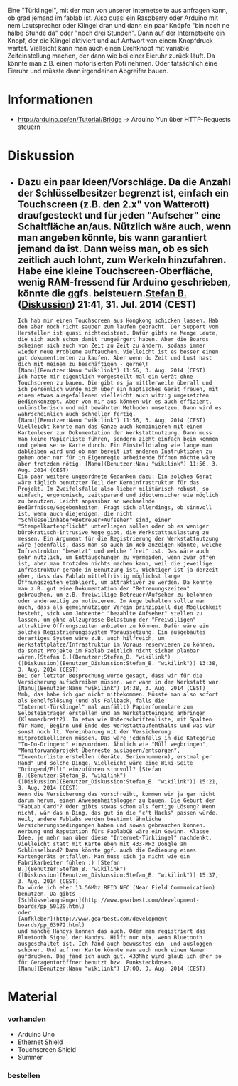 Eine "Türklingel", mit der man von unserer Internetseite aus anfragen
kann, ob grad jemand im fablab ist. Also quasi ein Raspberry oder
Arduino mit nem Lautsprecher oder Klingel dran und dann ein paar Knöpfe
"bin noch ne halbe Stunde da" oder "noch drei Stunden". Dann auf der
Internetseite ein Knopf, der die Klingel aktiviert und auf Antwort von
einem Knopfdruck wartet. Vielleicht kann man auch einen Drehknopf mit
variable Zeiteinstellung machen, der dann wie bei einer Eieruhr zurück
läuft. Da könnte man z.B. einen motorisierten Poti nehmen. Oder
tatsächlich eine Eieruhr und müsste dann irgendeinen Abgreifer bauen.

# Informationen

  - <http://arduino.cc/en/Tutorial/Bridge> → Arduino Yun über
    HTTP-Requests steuern

# Diskussion

  -
    Dazu ein paar Ideen/Vorschläge. Da die Anzahl der Schlüsselbesitzer
    begrenzt ist, einfach ein Touchscreen (z.B. den 2.x" von Watterott)
    draufgesteckt und für jeden "Aufseher" eine Schaltfläche an/aus.
    Nützlich wäre auch, wenn man angeben könnte, bis wann garantiert
    jemand da ist. Dann weiss man, ob es sich zeitlich auch lohnt, zum
    Werkeln hinzufahren. Habe eine kleine Touchscreen-Oberfläche, wenig
    RAM-fressend für Arduino geschrieben, könnte die ggfs.
    beisteuern.[Stefan B.](Benutzer:Stefan_B. "wikilink")
    ([Diskussion](Benutzer_Diskussion:Stefan_B. "wikilink")) 21:41, 31.
    Jul. 2014 (CEST)
      -
        Ich hab mir einen Touchscreen aus Hongkong schicken lassen. Hab
        den aber noch nicht sauber zum laufen gebracht. Der Support vom
        Hersteller ist quasi nichtexistent. Dafür gibts ne Menge Leute,
        die sich auch schon damit rumgeärgert haben. Aber die Boards
        scheinen sich auch von Zeit zu Zeit zu ändern, sodass immer
        wieder neue Probleme auftauchen. Vielleicht ist es besser einen
        gut dokumentierten zu kaufen. Aber wenn du Zeit und Lust hast
        dich mit meinem zu beschäftigen - gerne\!
        [Nanu](Benutzer:Nanu "wikilink") 11:56, 3. Aug. 2014 (CEST)
        Ich hatte mir eigentlich vorgestellt mal ein Gerät ohne
        Touchscreen zu bauen. Die gibt es ja mittlerweile überall und
        ich persönlich würde mich über ein haptisches Gerät freuen, mit
        einem etwas ausgefallenen vielleicht auch witzig umgesetzten
        Bedienkonzept. Aber von mir aus können wir es auch effizient,
        unkünstlerisch und mit bewährten Methoden umsetzen. Dann wird es
        wahrscheinlich auch schneller fertig.
        [Nanu](Benutzer:Nanu "wikilink") 11:56, 3. Aug. 2014 (CEST)
        Vielleicht könnte man das Ganze auch kombinieren mit einem
        Kartenleser zur Dokumentation der Werkstattnutzung. Dann muss
        man keine Papierliste führen, sondern zieht einfach beim kommen
        und gehen seine Karte durch. Ein Einstelldialog wie lange man
        dableiben wird und ob man bereit ist anderen Instruktionen zu
        geben oder nur für in Eigenregie arbeitende öffnen möchte wäre
        aber trotzdem nötig. [Nanu](Benutzer:Nanu "wikilink") 11:56, 3.
        Aug. 2014 (CEST)
        Ein paar weitere ungeordnete Gedanken dazu: Ein solches Gerät
        wäre täglich benutzter Teil der Kerninfrastruktur für das
        Projekt. Im Zweifelsfalle also lieber militärisch robust, so
        einfach, ergonomisch, zeitsparend und idiotensicher wie möglich
        zu benutzen. Leicht anpassbar an wechselnde
        Bedürfnisse/Gegebenheiten. Fragt sich allerdings, ob sinnvoll
        ist, wenn auch diejenigen, die nicht
        "Schlüsselinhaber+Betreuer+Aufseher" sind, einer
        "Stempelkartenpflicht" unterliegen sollen oder ob es weniger
        bürokratisch-intrusive Wege gibt, die Werkstattauslastung zu
        messen. Ein Argument für die Registrierung der Werkstattnutzung
        wäre jedenfalls, dass man so auch im Web anzeigen könnte, welche
        Infrastruktur "besetzt" und welche "frei" ist. Das wäre auch
        sehr nützlich, um Enttäuschungen zu vermeiden, wenn zwar offen
        ist, aber man trotzdem nichts machen kann, weil die jeweilige
        Infrastruktur gerade in Benutzung ist. Wichtiger ist ja derzeit
        eher, dass das Fablab mittelfristig möglichst lange
        Öffnungszeiten etabliert, um attraktiver zu werden. Da könnte
        man z.B. gut eine Dokumentation der "Betreuungszeiten"
        gebrauchen, um z.B. freiwillige Betreuer/Aufseher zu belohnen
        oder anderweitig zu motivieren. Im Auge behalten sollte man
        auch, dass als gemeinnütziger Verein prinzipiell die Möglichkeit
        besteht, sich vom Jobcenter "bezahlte Aufseher" stellen zu
        lassen, um ohne allzugrosse Belastung der "Freiwilligen"
        attraktive Öffnungszeiten anbieten zu können. Dafür wäre ein
        solches Registrierungssystem Voraussetzung. Ein ausgebautes
        derartiges System wäre z.B. auch hilfreich, um
        Werkstattplätze/Infrastruktur im Voraus reservieren zu können,
        da sonst Projekte im Fablab zeitlich nicht sicher planbar
        wären.[Stefan B.](Benutzer:Stefan_B. "wikilink")
        ([Diskussion](Benutzer_Diskussion:Stefan_B. "wikilink")) 13:38,
        3. Aug. 2014 (CEST)
        Bei der letzten Besprechung wurde gesagt, dass wir für die
        Versicherung aufschreiben müssen, wer wann in der Werkstatt war.
        [Nanu](Benutzer:Nanu "wikilink") 14:38, 3. Aug. 2014 (CEST)
        Mmh, das habe ich gar nicht mitbekommen. Müsste man also sofort
        als Behelfslösung (und als Fallback, falls die
        "Internet-Türklingel" mal ausfällt) Papierformulare zum
        Selbsteintragen erstellen und am Werkstatteingang anbringen
        (Klammerbrett?). In etwa wie Unterschriftenliste, mit Spalten
        für Name, Beginn und Ende des Werkstattaufenthalts und was wir
        sonst noch lt. Vereinbarung mit der Versicherung
        mitprotokollieren müssen. Das wäre jedenfalls in die Kategorie
        "To-Do-Dringend" einzuordnen. Ähnlich wie "Müll wegbringen",
        "Monitorwandprojekt-Überreste auslagern/entsorgen",
        "Inventurliste erstellen (Geräte, Seriennummern), erstmal per
        Hand" und solche Dinge. Vielleicht wäre eine Wiki-Seite
        "Dringend/Eilt" einzuführen sinnvoll? [Stefan
        B.](Benutzer:Stefan_B. "wikilink")
        ([Diskussion](Benutzer_Diskussion:Stefan_B. "wikilink")) 15:21,
        3. Aug. 2014 (CEST)
        Wenn die Versicherung das vorschreibt, kommen wir ja gar nicht
        darum herum, einen Anwesenheitslogger zu bauen. Die Geburt der
        "FabLab Card"? Oder gibts sowas schon als fertige Lösung? Wenn
        nicht, wär das n Ding, das gut in die "c't Hacks" passen würde.
        Weil, andere Fablabs werden bestimmt ähnliche
        Versicherungsbedingungen haben und sowas gebrauchen können.
        Werbung und Reputation fürs FablabCB wäre ein Gewinn. Klasse
        Idee, je mehr man über diese "Internet-Türklingel" nachdenkt.
        Vielleicht statt mit Karte eben mit 433-MHz Dongle am
        Schlüsselbund? Dann könnte ggf. auch die Bedienung eines
        Kartengeräts entfallen. Man muss sich ja nicht wie ein
        Fabrikarbeiter fühlen :) [Stefan
        B.](Benutzer:Stefan_B. "wikilink")
        ([Diskussion](Benutzer_Diskussion:Stefan_B. "wikilink")) 15:37,
        3. Aug. 2014 (CEST)
        Da würde ich eher 13.56Mhz RFID NFC (Near Field Communication)
        benutzen. Da gibts
        [Schlüsselanghänger](http://www.gearbest.com/development-boards/pp_50129.html)
        oder
        [Aufkleber](http://www.gearbest.com/development-boards/pp_63972.html)
        und manche Handys können das auch. Oder man registriert das
        Bluetooth Signal der Handys. Hilft nur nix, wenn Bluetooth
        ausgeschaltet ist. Ich fänd auch bewusstes ein- und ausloggen
        schöner. Und auf ner Karte könnte man auch noch einen Namen
        aufdrucken. Das fänd ich auch gut. 433Mhz wird glaub ich eher so
        für Geragentoröffner benutzt bzw. Funksteckdosen.
        [Nanu](Benutzer:Nanu "wikilink") 17:00, 3. Aug. 2014 (CEST)

# Material

### vorhanden

  - Arduino Uno
  - Ethernet Shield
  - Touchscreen Shield
  - Summer

### bestellen